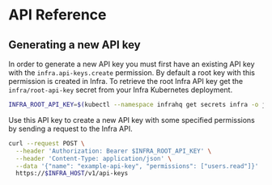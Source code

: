 # API Reference

## Generating a new API key

In order to generate a new API key you must first have an existing API key with the `infra.api-keys.create` permission. By default a root key with this permission is created in Infra. To retrieve the root Infra API key get the `infra/root-api-key` secret from your Infra Kubernetes deployment.

```bash
INFRA_ROOT_API_KEY=$(kubectl --namespace infrahq get secrets infra -o jsonpath='{.data.root-api-key}' | base64 --decode)
```

Use this API key to create a new API key with some specified permissions by sending a request to the Infra API.

```bash
curl --request POST \
  --header 'Authorization: Bearer $INFRA_ROOT_API_KEY' \
  --header 'Content-Type: application/json' \
  --data '{"name": "example-api-key", "permissions": ["users.read"]}'
  https://$INFRA_HOST/v1/api-keys
```
